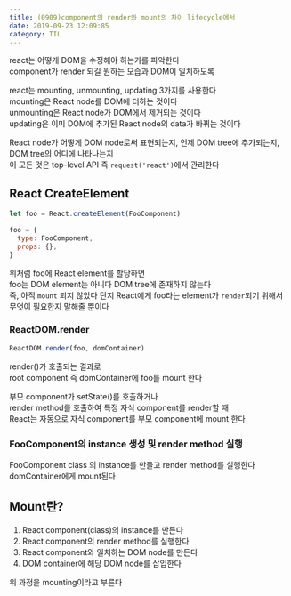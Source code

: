```yaml
---
title: (0909)component의 render와 mount의 차이 lifecycle에서
date: 2019-09-23 12:09:85
category: TIL
---
```


react는 어떻게 DOM을 수정해야 하는가를 파악한다  
component가 render 되길 원하는 모습과 DOM이 일치하도록

react는 mounting, unmounting, updating 3가지를 사용한다  
mounting은 React node를 DOM에 더하는 것이다  
unmounting은 React node가 DOM에서 제거되는 것이다  
updating은 이미 DOM에 추가된 React node의 data가 바뀌는 것이다

React node가 어떻게 DOM node로써 표현되는지,
언제 DOM tree에 추가되는지, DOM tree의 어디에 나타나는지  
이 모든 것은 top-level API 즉 `request('react')`에서 관리한다

## React CreateElement

```js
let foo = React.createElement(FooComponent)

foo = {
  type: FooComponent,
  props: {},
}
```

위처럼 foo에 React element를 할당하면  
foo는 DOM element는 아니다 DOM tree에 존재하지 않는다  
즉, 아직 `mount` 되지 않았다
단지 React에게 foo라는 element가 `render`되기 위해서  
무엇이 필요한지 말해줄 뿐이다

### ReactDOM.render

```js
ReactDOM.render(foo, domContainer)
```

render()가 호출되는 결과로  
root component 즉 domContainer에 foo를 mount 한다

부모 component가 setState()를 호출하거나  
render method를 호출하여 특정 자식 component를 render할 때  
React는 자동으로 자식 component를 부모 component에 mount 한다

### FooComponent의 instance 생성 및 render method 실행

FooComponent class 의 instance를 만들고 render method를 실행한다  
domContainer에게 mount된다

## Mount란?

1. React component(class)의 instance를 만든다
2. React component의 render method를 실행한다
3. React component와 일치하는 DOM node를 만든다
4. DOM container에 해당 DOM node를 삽입한다

위 과정을 mounting이라고 부른다
